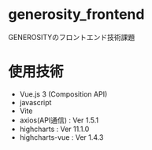# generosity_frontend

GENEROSITYのフロントエンド技術課題

# 使用技術
- Vue.js 3 (Composition API)
- javascript
- Vite
- axios(API通信) : Ver 1.5.1
- highcharts : Ver 11.1.0
- highcharts-vue : Ver 1.4.3

